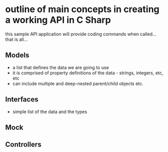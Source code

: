 # outline of main concepts in creating a working API in C Sharp

this sample API application will provide coding commands when called... that is all...

## Models

- a list that defines the data we are going to use
- it is comprised of property definitions of the data - strings, integers, etc, etc
- can include multiple and deep-nested parent/child objects etc.

## Interfaces

- simple list of the data and the types

## Mock

## Controllers
